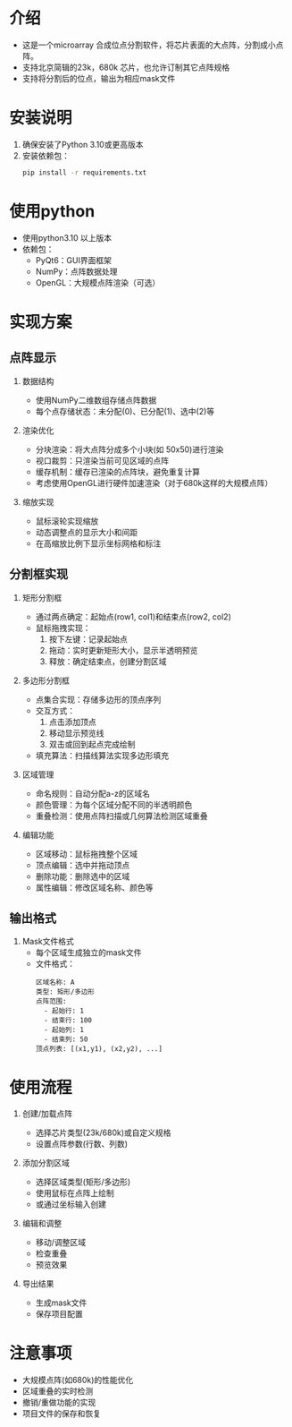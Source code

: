 # 介绍
- 这是一个microarray 合成位点分割软件，将芯片表面的大点阵，分割成小点阵。
- 支持北京简辑的23k，680k 芯片，也允许订制其它点阵规格
- 支持将分割后的位点，输出为相应mask文件

# 安装说明

1. 确保安装了Python 3.10或更高版本
2. 安装依赖包：
   ```bash
   pip install -r requirements.txt
   ```

# 使用python
- 使用python3.10 以上版本
- 依赖包：
  - PyQt6：GUI界面框架
  - NumPy：点阵数据处理
  - OpenGL：大规模点阵渲染（可选）

# 实现方案

## 点阵显示
1. 数据结构
   - 使用NumPy二维数组存储点阵数据
   - 每个点存储状态：未分配(0)、已分配(1)、选中(2)等

2. 渲染优化
   - 分块渲染：将大点阵分成多个小块(如 50x50)进行渲染
   - 视口裁剪：只渲染当前可见区域的点阵
   - 缓存机制：缓存已渲染的点阵块，避免重复计算
   - 考虑使用OpenGL进行硬件加速渲染（对于680k这样的大规模点阵）

3. 缩放实现
   - 鼠标滚轮实现缩放
   - 动态调整点的显示大小和间距
   - 在高缩放比例下显示坐标网格和标注

## 分割框实现

1. 矩形分割框
   - 通过两点确定：起始点(row1, col1)和结束点(row2, col2)
   - 鼠标拖拽实现：
     1. 按下左键：记录起始点
     2. 拖动：实时更新矩形大小，显示半透明预览
     3. 释放：确定结束点，创建分割区域

2. 多边形分割框
   - 点集合实现：存储多边形的顶点序列
   - 交互方式：
     1. 点击添加顶点
     2. 移动显示预览线
     3. 双击或回到起点完成绘制
   - 填充算法：扫描线算法实现多边形填充

3. 区域管理
   - 命名规则：自动分配a-z的区域名
   - 颜色管理：为每个区域分配不同的半透明颜色
   - 重叠检测：使用点阵扫描或几何算法检测区域重叠

4. 编辑功能
   - 区域移动：鼠标拖拽整个区域
   - 顶点编辑：选中并拖动顶点
   - 删除功能：删除选中的区域
   - 属性编辑：修改区域名称、颜色等

## 输出格式
1. Mask文件格式
   - 每个区域生成独立的mask文件
   - 文件格式：
     ```
     区域名称: A
     类型: 矩形/多边形
     点阵范围: 
       - 起始行: 1
       - 结束行: 100
       - 起始列: 1
       - 结束列: 50
     顶点列表: [(x1,y1), (x2,y2), ...]
     ```

# 使用流程
1. 创建/加载点阵
   - 选择芯片类型(23k/680k)或自定义规格
   - 设置点阵参数(行数、列数)

2. 添加分割区域
   - 选择区域类型(矩形/多边形)
   - 使用鼠标在点阵上绘制
   - 或通过坐标输入创建

3. 编辑和调整
   - 移动/调整区域
   - 检查重叠
   - 预览效果

4. 导出结果
   - 生成mask文件
   - 保存项目配置

# 注意事项
- 大规模点阵(如680k)的性能优化
- 区域重叠的实时检测
- 撤销/重做功能的实现
- 项目文件的保存和恢复
